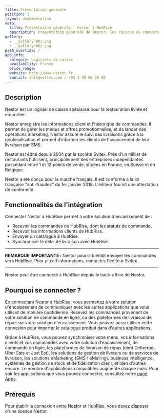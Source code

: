 ```yaml
---
title: Présentation générale
position: 1
layout: documentation
meta:
  title: Présentation générale | Nestor | HubRise
  description: Présentation générale de Nestor, les raisons de connecter votre caisse à HubRise et liste des fonctionnalités de l'intégration avec HubRise.
gallery:
  - __gallery-001.png
  - __gallery-002.png
path_override: /
app_info:
  category: Logiciels de caisse
  availability: France
  price_range:
  website: http://www.nestor.fr
  contact: info@svitex.com / +33 4 90 56 28 00
---
```


## Description

Nestor est un logiciel de caisse spécialisé pour la restauration livrée et emportée.

Nestor enregistre les informations client et l'historique de commandes. Il permet de gérer les menus et offres promotionnelles, et de lancer des opérations marketing. Nestor assure le suivi des livraisons grâce à la géolocalisation et permet d'informer les clients de l'avancement de leur livraison par SMS.

Nestor est édité depuis 2004 par la société Svitex. Près d'un millier de restaurants l'utilisent, principalement des entreprises indépendantes possédant entre 1 et 12 points de vente, situées en France, en Suisse et en Belgique.

Nestor a été conçu pour le marché français. Il est conforme à la loi française "anti-fraudes" du 1er janvier 2018. L'éditeur fournit une attestation de conformité.

## Fonctionnalités de l'intégration

Connecter Nestor à HubRise permet à votre solution d'encaissement de :

- Recevoir les commandes de HubRise, dont les statuts de commande.
- Recevoir les informations clients de HubRise.
- Envoyer un catalogue à HubRise.
- Synchroniser le délai de livraison avec HubRise.

---

**REMARQUE IMPORTANTE :** Nestor pourra bientôt envoyer les commandes vers HubRise. Pour plus d'informations, contactez l'éditeur Svitex.

---

Nestor peut être connecté à HubRise depuis le back-office de Nestor.

## Pourquoi se connecter ?

En connectant Nestor à HubRise, vous permettez à votre solution d'encaissement de communiquer avec les autres applications que vous utilisez de manière quotidienne. Recevez les commandes provenant de votre solution de commande en ligne, ou des plateformes de livraison de repas sur votre solution d'encaissement. Vous pouvez aussi utiliser cette connexion pour importer le catalogue produit dans d'autres applications.

Grâce à HubRise, vous pouvez synchroniser votre menu, vos informations clients et vos commandes avec votre solution d'encaissement, de commande en ligne, les plateformes de livraison de repas (dont Deliveroo, Uber Eats et Just Eat), les solutions de gestion de livreurs ou de services de livraison, les solutions eMarketing (SMS / eMailing), business intelligence, systèmes de gestion de stock et de fidélisation client, et bien d'autres encore. Le nombre d'applications compatibles augmente chaque mois. Pour voir les applications que vous pouvez connecter, consultez notre [page Apps](/apps).

## Prérequis

Pour établir la connexion entre Nestor et HubRise, vous devez disposer d'une licence Nestor.
